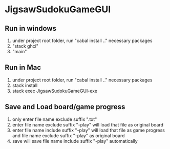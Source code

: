 # JigsawSudokuGameGUI

## Run in windows

1. under project root folder, run "cabal install .." necessary packages
2. "stack ghci"
3. "main" 

## Run in Mac
1. under project root folder, run "cabal install .." necessary packages
2. stack install
3. stack exec JigsawSudokuGameGUI-exe

## Save and Load board/game progress

1. only enter file name exclude suffix ".txt"
2. enter file name exclude suffix "-play" will load that file as original board
3. enter file name include suffix "-play" will load that file as game progress and file name exclude suffix "-play" as original board
4. save will save file name include suffix "-play" automatically